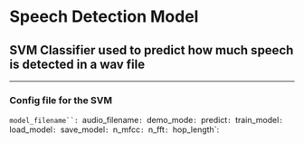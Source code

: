 # Speech Detection Model
## SVM Classifier used to predict how much speech is detected in a wav file
- - -
### Config file for the SVM

`model_filename``:
`audio_filename`:
`demo_mode`:
`predict`:
`train_model`:
`load_model`:
`save_model`:
`n_mfcc`:
`n_fft`:
`hop_length`: